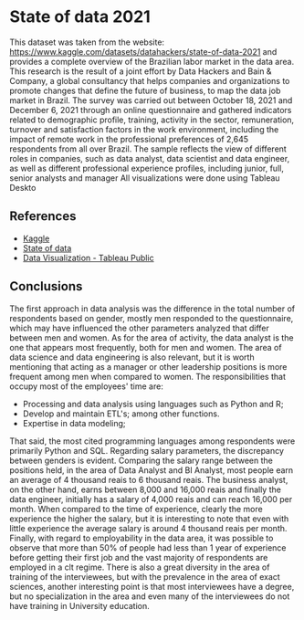 # State of data 2021

This dataset was taken from the website: https://www.kaggle.com/datasets/datahackers/state-of-data-2021 and provides a complete overview of the Brazilian labor market in the data area.
This research is the result of a joint effort by Data Hackers and Bain & Company, a global consultancy that helps companies and organizations to promote changes that define the future of business, to map the data job market in Brazil.
The survey was carried out between October 18, 2021 and December 6, 2021 through an online questionnaire and gathered indicators related to demographic profile, training, activity in the sector, remuneration, turnover and satisfaction factors in the work environment, including the impact of remote work in the professional preferences of 2,645 respondents from all over Brazil. The sample reflects the view of different roles in companies, such as data analyst, data scientist and data engineer, as well as different professional experience profiles, including junior, full, senior analysts and manager
All visualizations were done using Tableau Deskto

## References

 - [Kaggle](https://www.kaggle.com/datasets/datahackers/state-of-data-2021)
 - [State of data](https://www.stateofdata.com.br/)
 - [Data Visualization - Tableau Public](https://public.tableau.com/app/profile/thais.helena.dias/viz/Stateofdata2021-visualization/historiafinal?publish=yes)

## Conclusions

The first approach in data analysis was the difference in the total number of respondents based on gender, mostly men responded to the questionnaire, which may have influenced the other parameters analyzed that differ between men and women.
As for the area of ​​activity, the data analyst is the one that appears most frequently, both for men and women. The area of ​​data science and data engineering is also relevant, but it is worth mentioning that acting as a manager or other leadership positions is more frequent among men when compared to women.
The responsibilities that occupy most of the employees' time are:

- Processing and data analysis using languages such as Python and R;
- Develop and maintain ETL's; among other functions.
- Expertise in data modeling;

That said, the most cited programming languages among respondents were primarily Python and SQL.
Regarding salary parameters, the discrepancy between genders is evident. Comparing the salary range between the positions held, in the area of ​​Data Analyst and BI Analyst, most people earn an average of 4 thousand reais to 6 thousand reais. The business analyst, on the other hand, earns between 8,000 and 16,000 reais and finally the data engineer, initially has a salary of 4,000 reais and can reach 16,000 per month. When compared to the time of experience, clearly the more experience the higher the salary, but it is interesting to note that even with little experience the average salary is around 4 thousand reais per month.
Finally, with regard to employability in the data area, it was possible to observe that more than 50% of people had less than 1 year of experience before getting their first job and the vast majority of respondents are employed in a clt regime. There is also a great diversity in the area of training of the interviewees, but with the prevalence in the area of exact sciences, another interesting point is that most interviewees have a degree, but no specialization in the area and even many of the interviewees do not have training in University education.







